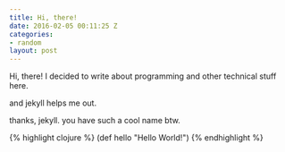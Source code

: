 ```yaml
---
title: Hi, there!
date: 2016-02-05 00:11:25 Z
categories:
- random
layout: post
---
```


Hi, there!
I decided to write about programming and other technical stuff here.

and jekyll helps me out.

thanks, jekyll. you have such a cool name btw.

{% highlight clojure %}
  (def hello "Hello World!")
{% endhighlight %}